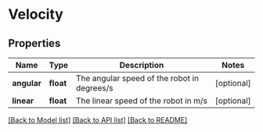 # Velocity

## Properties
Name | Type | Description | Notes
------------ | ------------- | ------------- | -------------
**angular** | **float** | The angular speed of the robot in degrees/s | [optional] 
**linear** | **float** | The linear speed of the robot in m/s | [optional] 

[[Back to Model list]](../README.md#documentation-for-models) [[Back to API list]](../README.md#documentation-for-api-endpoints) [[Back to README]](../README.md)

